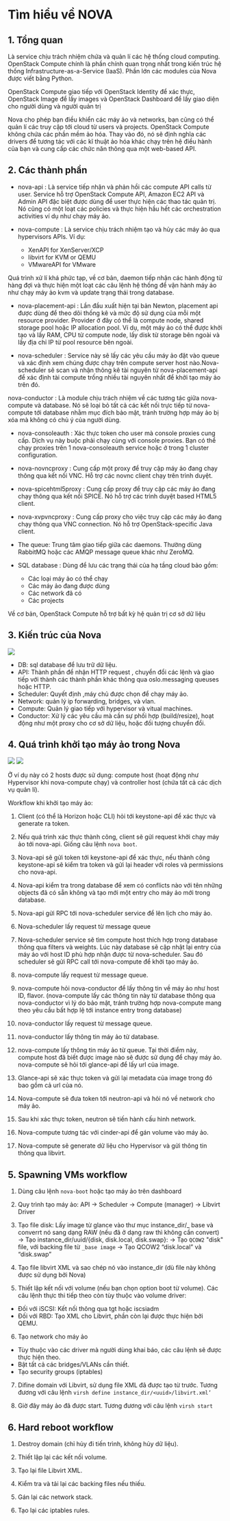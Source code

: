 # Tìm hiểu về NOVA

## 1. Tổng quan

Là service chịu trách nhiệm chứa và quản lí các hệ thống cloud computing. OpenStack Compute chính là phần chính quan trọng nhất trong kiến trúc hệ thống Infrastructure-as-a-Service (IaaS). Phần lớn các modules của Nova được viết bằng Python.

OpenStack Compute giao tiếp với OpenStack Identity để xác thực, OpenStack Image để lấy images và OpenStack Dashboard để lấy giao diện cho người dùng và người quản trị

Nova cho phép bạn điều khiển các máy ảo và networks, bạn cũng có thể quản lí các truy cập tới cloud từ users và projects. OpenStack Compute không chứa các phần mềm ảo hóa. Thay vào đó, nó sẽ định nghĩa các drivers để tương tác với các kĩ thuật ảo hóa khác chạy trên hệ điều hành của bạn và cung cấp các chức năn thông qua một web-based API.

## 2. Các thành phần

- nova-api : Là service tiếp nhận và phản hồi các compute API calls từ user. Service hỗ trợ OpenStack Compute API, Amazon EC2 API và Admin API đặc biệt được dùng để user thực hiện các thao tác quản trị. Nó cũng có một loạt các policies và thực hiện hầu hết các orchestration activities ví dụ như chạy máy ảo.


- nova-compute : Là service chịu trách nhiệm tạo và hủy các máy ảo qua hypervisors APIs. Ví dụ:
<ul>
  <ul>
<li>XenAPI for XenServer/XCP</li>
    
<li>libvirt for KVM or QEMU</li>

<li>VMwareAPI for VMware</li>
</ul>
</ul>

Quá trình xử lí khá phức tạp, về cơ bản, daemon tiếp nhận các hành động từ hàng đợi và thực hiện một loạt các câu lệnh hệ thống để vận hành máy ảo như chạy máy ảo kvm và update trạng thái trong database.

- nova-placement-api : Lần đầu xuất hiện tại bản Newton, placement api được dùng để theo dõi thống kê và mức độ sử dụng của mỗi một resource provider. Provider ở đây có thể là compute node, shared storage pool hoặc IP allocation pool. Ví dụ, một máy ảo có thể được khởi tạo và lấy RAM, CPU từ compute node, lấy disk từ storage bên ngoài và lấy địa chỉ IP từ pool resource bên ngoài.

- nova-scheduler : Service này sẽ lấy các yêu cầu máy ảo đặt vào queue và xác định xem chúng được chạy trên compute server host nào.Nova-scheduler sẽ scan và nhận thông kê tài nguyên từ nova-placement-api để xác định tài compute trống nhiều tài nguyên nhất để khởi tạo máy ảo trên đó.

nova-conductor : Là module chịu trách nhiệm về các tương tác giữa nova-compute và database. Nó sẽ loại bỏ tất cả các kết nối trực tiếp từ nova-compute tới database nhằm mục đích bảo mật, tránh trường hợp máy ảo bị xóa mà không có chủ ý của người dùng.

- nova-consoleauth : Xác thực token cho user mà console proxies cung cấp. Dịch vụ này buộc phải chạy cùng với console proxies. Bạn có thể chạy proxies trên 1 nova-consoleauth service hoặc ở trong 1 cluster configuration.

- nova-novncproxy :  Cung cấp một proxy để truy cập máy ảo đang chạy thông qua kết nối VNC. Hỗ trợ các novnc client chạy trên trình duyệt.

- nova-spicehtml5proxy : Cung cấp proxy để truy cập các máy ảo đang chạy thông qua kết nối SPICE. Nó hỗ trợ các trình duyệt based HTML5 client.

- nova-xvpvncproxy : Cung cấp proxy cho việc truy cập các máy ảo đang chạy thông qua VNC connection. Nó hỗ trợ OpenStack-specific Java client.

- The queue: Trung tâm giao tiếp giữa các daemons. Thường dùng RabbitMQ hoặc các AMQP message queue khác như ZeroMQ.

- SQL database : Dùng để lưu các trạng thái của hạ tầng cloud bảo gồm:
<ul>
<ul>
<li>Các loại máy ảo có thể chạy</li>
    
<li>Các máy ảo đang được dùng</li>
    
<li>Các network đã có</li>
    
<li>Các projects</li>
</ul>
</ul>

Về cơ bản, OpenStack Compute hỗ trợ bất kỳ hệ quản trị cơ sở dữ liệu
 
 ## 3. Kiến trúc của Nova

<img src="http://i.imgur.com/SWgKmDp.png">

- DB: sql database để lưu trữ dữ liệu.
- API: Thành phần để nhận HTTP request , chuyển đổi các lệnh và giao tiếp với thành các thành phần khác thông qua oslo.messaging queuses hoặc HTTP.
- Scheduler: Quyết định ,máy chủ được chọn để chạy máy ảo.
- Network: quản lý ip forwarding, bridges, và vlan.
- Compute: Quản lý giao tiếp với hypervisor và vitual machines.
- Conductor: Xử lý các yêu cầu mà cần sự phối hợp (build/resize), hoạt động như một proxy cho cơ sở dữ liệu, hoặc đối tượng chuyển đổi.


## 4. Quá trình khởi tạo máy ảo trong Nova

<img src="http://i.imgur.com/drbTrDG.png">

<img src="http://i.imgur.com/HrBos46.png">

Ở ví dụ này có 2 hosts được sử dụng: compute host (hoạt động như Hypervisor khi nova-compute chạy) và controller host (chứa tất cả các dịch vụ quản lí).

Workflow khi khởi tạo máy ảo:

1. Client (có thể là Horizon hoặc CLI) hỏi tới keystone-api để xác thực và generate ra token.

2. Nếu quá trình xác thực thành công, client sẽ gửi request khởi chạy máy ảo tới nova-api. Giống câu lệnh `nova boot`.

3. Nova-api sẽ gửi token tới keystone-api để xác thực, nếu thành công keystone-api sẽ kiểm tra token và gửi lại header với roles và permissions cho nova-api.

4. Nova-api kiểm tra trong database để xem có conflicts nào với tên những objects đã có sẵn không và tạo mới một entry cho máy ảo mới trong database.

5. Nova-api gửi RPC tới nova-scheduler service để lên lịch cho máy ảo.

6. Nova-scheduler lấy request từ message queue

7. Nova-scheduler service sẽ tìm compute host thích hợp trong database thông qua filters và weights. Lúc này database sẽ cập nhật lại entry của máy ảo với host ID phù hợp nhận được từ nova-scheduler. Sau đó scheduler sẽ gửi RPC call tới nova-compute để khởi tạo máy ảo.

8. nova-compute lấy request từ message queue.

9. nova-compute hỏi nova-conductor để lấy thông tin về máy ảo như host ID, flavor. (nova-compute lấy các thông tin này từ database thông qua nova-conductor vì lý do bảo mật, tránh trường hợp nova-compute mang theo yêu cầu bất hợp lệ tới instance entry trong database)

10. nova-conductor lấy request từ message queue.

11. nova-conductor lấy thông tin máy ảo từ database.

12. nova-compute lấy thông tin máy ảo từ queue. Tại thời điểm này, compute host đã biết được image nào sẽ được sử dụng để chạy máy ảo. nova-compute sẽ hỏi tới glance-api để lấy url của image.

13. Glance-api sẽ xác thực token và gửi lại metadata của image trong đó bao gồm cả url của nó.

14. Nova-compute sẽ đưa token tới neutron-api và hỏi nó về network cho máy ảo.

15. Sau khi xác thực token, neutron sẽ tiến hành cấu hình network.

16. Nova-compute tương tác với cinder-api để gán volume vào máy ảo.

17. Nova-compute sẽ generate dữ liệu cho Hypervisor và gửi thông tin thông qua libvirt.


## 5. Spawning VMs workflow

1. Dùng câu lệnh `nova-boot` hoặc tạo máy ảo trên dashboard

2. Quy trình tạo máy ảo: API -> Scheduler -> Compute (manager) -> Libvirt Driver

3. Tạo file disk: Lấy image từ glance vào thư mục  instance_dir/_ base và converrt nó sang dạng RAW (nếu đã ở dạng raw thì không cần convert)
-> Tạo instance_dir/uuid/{disk, disk.local, disk.swap}:
    -> Tạo `QCOW2` "disk" file, với backing file từ `_base image`
    -> Tạo QCOW2 “disk.local” và “disk.swap”
4. Tạo file libvirt XML và sao chép nó vào instance_dir (dù file này không được sử dụng bởi Nova)

5. Thiết lập kết nối với volume (nếu bạn chọn option boot từ volume). Các câu lệnh thực thi tiếp theo còn tùy thuộc vào volume driver:
  - Đối với iSCSI: Kết nối thông qua tgt hoặc iscsiadm
  - Đối với RBD: Tạo XML cho Libvirt, phần còn lại được thực hiện bởi QEMU.

6. Tạo network cho máy ảo

- Tùy thuộc vào các driver mà người dùng khai báo, các câu lệnh sẽ được thực hiện theo.
- Bật tất cả các bridges/VLANs cần thiết.
- Tạo security groups (iptables)

7. Difine domain với Libvirt, sử dụng file XML đã được tạo từ trước. Tương đương với câu lệnh `virsh define instance_dir/<uuid>/libvirt.xml’`

8. Giờ đây máy ảo đã được start. Tương đương với câu lệnh `virsh start`


## 6. Hard reboot workflow

1. Destroy domain (chỉ hủy đi tiến trình, không hủy dữ liệu).

2. Thiết lập lại các kết nối volume.

3. Tạo lại file Libvirt XML.

4. Kiểm tra và tải lại các backing files nếu thiếu.

5. Gán lại các network stack.

6. Tạo lại các iptables rules.

